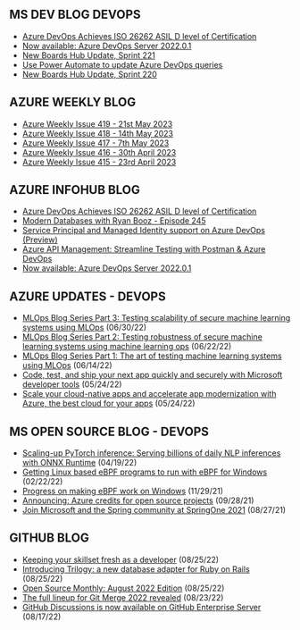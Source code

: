## MS DEV BLOG DEVOPS 

<!-- DEVBLOGDEVOPS:START -->
- [Azure DevOps Achieves ISO 26262 ASIL D level of Certification](https://devblogs.microsoft.com/devops/azure-devops-achieves-iso-26262-asil-d-level-of-certification/)
- [Now available: Azure DevOps Server 2022.0.1](https://devblogs.microsoft.com/devops/now-available-azure-devops-server-2022-0-1/)
- [New Boards Hub Update, Sprint 221](https://devblogs.microsoft.com/devops/new-boards-hub-update-sprint-221/)
- [Use Power Automate to update Azure DevOps queries](https://devblogs.microsoft.com/devops/use-power-automate-to-update-azure-devops-queries/)
- [New Boards Hub Update, Sprint 220](https://devblogs.microsoft.com/devops/new-boards-hub-update-sprint-220/)
<!-- DEVBLOGDEVOPS:END -->


## AZURE WEEKLY BLOG

<!-- AZUREWEEKLY:START -->
- [Azure Weekly Issue 419 - 21st May 2023](https://azureweekly.info/issue-419.html)
- [Azure Weekly Issue 418 - 14th May 2023](https://azureweekly.info/issue-418.html)
- [Azure Weekly Issue 417 - 7th May 2023](https://azureweekly.info/issue-417.html)
- [Azure Weekly Issue 416 - 30th April 2023](https://azureweekly.info/issue-416.html)
- [Azure Weekly Issue 415 - 23rd April 2023](https://azureweekly.info/issue-415.html)
<!-- AZUREWEEKLY:END -->

## AZURE INFOHUB BLOG 

<!-- AZUREINFOHUB:START -->
- [Azure DevOps Achieves ISO 26262 ASIL D level of Certification](https://devblogs.microsoft.com/devops/azure-devops-achieves-iso-26262-asil-d-level-of-certification/)
- [Modern Databases with Ryan Booz - Episode 245](http://feed.azuredevops.show/modern-databases-with-ryan-booz-episode-245)
- [Service Principal and Managed Identity support on Azure DevOps &lpar;Preview&rpar;](https://www.youtube.com/watch?v=5lzp2a1_DuU)
- [Azure API Management: Streamline Testing with Postman &amp; Azure DevOps](https://techcommunity.microsoft.com/t5/azure-architecture-blog/azure-api-management-streamline-testing-with-postman-amp-azure/ba-p/3817205)
- [Now available: Azure DevOps Server 2022.0.1](https://devblogs.microsoft.com/devops/now-available-azure-devops-server-2022-0-1/)
<!-- AZUREINFOHUB:END -->


## AZURE UPDATES - DEVOPS 

<!-- AZUREUPDATES:START -->

 - [MLOps Blog Series Part 3: Testing scalability of secure machine learning systems using MLOps](https://azure.microsoft.com/blog/mlops-blog-series-part-3-testing-scalability-of-secure-machine-learning-systems-using-mlops/) (06/30/22)
 - [MLOps Blog Series Part 2: Testing robustness of secure machine learning systems using machine learning ops](https://azure.microsoft.com/blog/mlops-blog-series-part-2-testing-robustness-of-secure-machine-learning-systems-using-machine-learning-ops/) (06/22/22)
 - [MLOps Blog Series Part 1: The art of testing machine learning systems using MLOps](https://azure.microsoft.com/blog/mlops-blog-series-part-1-the-art-of-testing-machine-learning-systems-using-mlops/) (06/14/22)
 - [Code, test, and ship your next app quickly and securely with Microsoft developer tools](https://azure.microsoft.com/blog/code-test-and-ship-your-next-app-quickly-and-securely-with-microsoft-developer-tools/) (05/24/22)
 - [Scale your cloud-native apps and accelerate app modernization with Azure, the best cloud for your apps](https://azure.microsoft.com/blog/scale-your-cloudnative-apps-and-accelerate-app-modernization-with-azure-the-best-cloud-for-your-apps/) (05/24/22)
<!-- AZUREUPDATES:END -->


## MS OPEN SOURCE BLOG - DEVOPS 

<!-- MSOPENSOURCEBLOG:START -->

 - [Scaling-up PyTorch inference: Serving billions of daily NLP inferences with ONNX Runtime](https://cloudblogs.microsoft.com/opensource/2022/04/19/scaling-up-pytorch-inference-serving-billions-of-daily-nlp-inferences-with-onnx-runtime/) (04/19/22)
 - [Getting Linux based eBPF programs to run with eBPF for Windows](https://cloudblogs.microsoft.com/opensource/2022/02/22/getting-linux-based-ebpf-programs-to-run-with-ebpf-for-windows/) (02/22/22)
 - [Progress on making eBPF work on Windows](https://cloudblogs.microsoft.com/opensource/2021/11/29/progress-on-making-ebpf-work-on-windows/) (11/29/21)
 - [Announcing: Azure credits for open source projects](https://cloudblogs.microsoft.com/opensource/2021/09/28/announcing-azure-credits-for-open-source-projects/) (09/28/21)
 - [Join Microsoft and the Spring community at SpringOne 2021](https://cloudblogs.microsoft.com/opensource/2021/08/27/join-microsoft-and-the-spring-community-at-springone-2021/) (08/27/21)
<!-- MSOPENSOURCEBLOG:END -->


## GITHUB BLOG


<!-- GITHUB:START -->

 - [Keeping your skillset fresh as a developer](https://github.blog/2022-08-25-keeping-your-skillset-fresh-as-a-developer/) (08/25/22)
 - [Introducing Trilogy: a new database adapter for Ruby on Rails](https://github.blog/2022-08-25-introducing-trilogy-a-new-database-adapter-for-ruby-on-rails/) (08/25/22)
 - [Open Source Monthly: August 2022 Edition](https://github.blog/2022-08-25-open-source-monthly-august-2022-edition/) (08/25/22)
 - [The full lineup for Git Merge 2022 revealed](https://github.blog/2022-08-23-the-full-lineup-for-git-merge-2022-revealed/) (08/23/22)
 - [GitHub Discussions is now available on GitHub Enterprise Server](https://github.blog/2022-08-17-github-discussions-is-now-available-on-github-enterprise-server/) (08/17/22)
<!-- GITHUB:END -->
